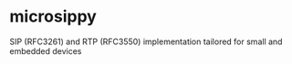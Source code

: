 # microsippy
SIP (RFC3261) and RTP (RFC3550) implementation tailored for small and embedded devices
